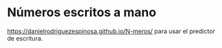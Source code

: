 # Números escritos a mano

https://danielrodriguezespinosa.github.io/N-meros/
para usar el predictor de escritura.
